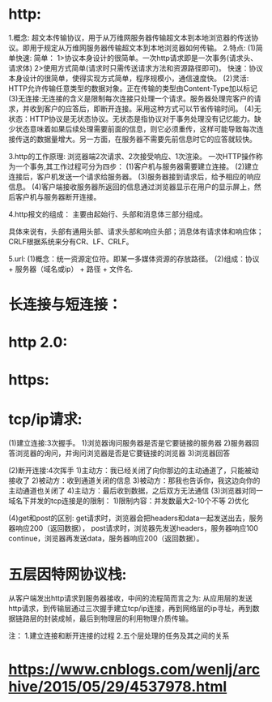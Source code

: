 # http:
1.概念: 超文本传输协议，用于从万维网服务器传输超文本到本地浏览器的传送协议。即用于规定从万维网服务器传输超文本到本地浏览器如何传输。
2.特点:
  (1)简单快速:
    简单：
    1>协议本身设计的很简单。一次http请求即是一次事务(请求头、请求体)
    2>使用方式简单(请求时只需传送请求方法和资源路径即可)。
    快速：协议本身设计的很简单，使得实现方式简单，程序规模小，通信速度快。
  (2)灵活: HTTP允许传输任意类型的数据对象。正在传输的类型由Content-Type加以标记
  (3)无连接:无连接的含义是限制每次连接只处理一个请求。服务器处理完客户的请求，并收到客户的应答后，即断开连接。采用这种方式可以节省传输时间。
  (4)无状态：HTTP协议是无状态协议。无状态是指协议对于事务处理没有记忆能力。缺少状态意味着如果后续处理需要前面的信息，则它必须重传，这样可能导致每次连接传送的数据量增大。另一方面，在服务器不需要先前信息时它的应答就较快。

3.http的工作原理: 浏览器端2次请求、2次接受响应、1次渲染。
  一次HTTP操作称为一个事务,其工作过程可分为四步：
  (1)客户机与服务器需要建立连接。
  (2)建立连接后，客户机发送一个请求给服务器。
  (3)服务器接到请求后，给予相应的响应信息。
  (4)客户端接收服务器所返回的信息通过浏览器显示在用户的显示屏上，然后客户机与服务器断开连接。

4.http报文的组成：
  主要由起始行、头部和消息体三部分组成。


  
  具体来说有，头部有通用头部、请求头部和响应头部；消息体有请求体和响应体；CRLF根据系统来分有CR、LF、CRLF。

5.url:
  (1)概念：统一资源定位符。即某一多媒体资源的存放路径。
  (2)组成：协议 + 服务器（域名或ip） + 路径 + 文件名. 

# 长连接与短连接：

# http 2.0:

# https:

# tcp/ip请求:
  (1)建立连接:3次握手。
    1)浏览器询问服务器是否是它要链接的服务器
    2)服务器回答浏览器的询问，并询问浏览器是否是它要链接的浏览器
    3)浏览器回答

  (2)断开连接:4次挥手
    1)主动方：我已经关闭了向你那边的主动通道了，只能被动接收了
    2)被动方：收到通道关闭的信息
    3)被动方：那我也告诉你，我这边向你的主动通道也关闭了
    4)主动方：最后收到数据，之后双方无法通信
  (3)浏览器对同一域名下并发的tcp连接是的限制：
    1)限制内容：并发数最大2-10个不等
    2)优化

  (4)get和post的区别:
    get请求时，浏览器会把headers和data一起发送出去，服务器响应200（返回数据），
    post请求时，浏览器先发送headers，服务器响应100 continue，浏览器再发送data，服务器响应200（返回数据）。

# 五层因特网协议栈:
  从客户端发出http请求到服务器接收，中间的流程简而言之为:
  从应用层的发送http请求，到传输层通过三次握手建立tcp/ip连接，再到网络层的ip寻址，再到数据链路层的封装成帧，最后到物理层的利用物理介质传输。

注：
   1.建立连接和断开连接的过程
   2.五个层处理的任务及其之间的关系

# https://www.cnblogs.com/wenlj/archive/2015/05/29/4537978.html   


